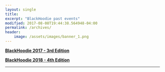 ```yaml
---
layout: single
title:
excerpt: "BlackHoodie past events"
modified: 2017-08-08T19:44:38.564948-04:00
permalink: /archives/
header:
    image: /assets/images/banner_1.png
---
```


[**BlackHoodie 2017 - 3rd Edition**](bh2017/)

[**BlackHoodie 2018 - 4th Edition**](bh2018/)

----
